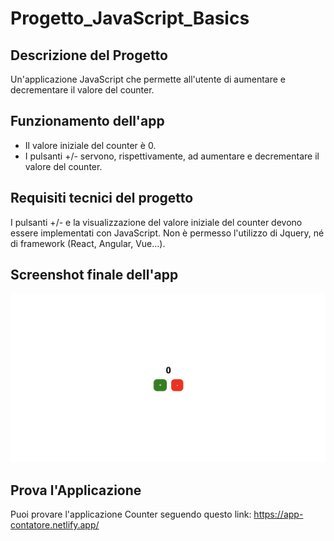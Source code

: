 # Progetto_JavaScript_Basics

## Descrizione del Progetto
Un'applicazione JavaScript che permette all'utente di aumentare e decrementare il valore del counter.

## Funzionamento dell'app
- Il valore iniziale del counter è 0.
- I pulsanti +/- servono, rispettivamente, ad aumentare e decrementare il valore del counter.

## Requisiti tecnici del progetto 
I pulsanti +/- e la visualizzazione del valore iniziale del counter devono essere implementati con JavaScript.
Non è permesso l'utilizzo di Jquery, né di framework (React, Angular, Vue...).

## Screenshot finale dell'app
![Screenshot dell'app Counter](https://raw.githubusercontent.com/ricchio-giulia/Progetto_JavaScript_Basics/main/screenshot/Counter-app.png)

## Prova l'Applicazione
Puoi provare l'applicazione Counter seguendo questo link: https://app-contatore.netlify.app/
